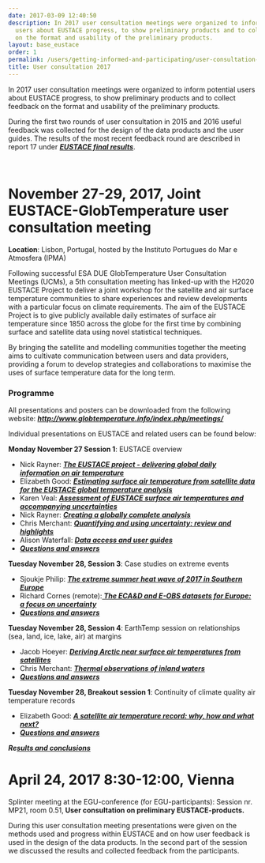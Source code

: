 ```yaml
---
date: 2017-03-09 12:40:50
description: In 2017 user consultation meetings were organized to inform potential
  users about EUSTACE progress, to show preliminary products and to collect feedback
  on the format and usability of the preliminary products.
layout: base_eustace
order: 1
permalink: /users/getting-informed-and-participating/user-consultation-meetings/user-consultation-2017/
title: User consultation 2017
---
```


<p>In 2017 user consultation meetings were organized to inform potential users about EUSTACE progress, to show preliminary products and to collect feedback on the format and usability of the preliminary products.</p>
<p>During the first two rounds of user consultation in 2015 and 2016 useful feedback was collected for the design of the data products and the user guides. The results of the most recent feedback round are described in report 17 under <a href="{{ site.baseurl }}/final-results/"><em><strong>EUSTACE final results</strong></em></a>.</p>
<p><strong><br></strong></p>
<h1><strong>November 27-29, 2017, Joint EUSTACE-GlobTemperature user consultation meeting</strong></h1>
<p><strong>Location</strong>: Lisbon, Portugal, hosted by the Instituto Portugues do Mar e Atmosfera (IPMA)</p>
<p>Following successful ESA DUE GlobTemperature User Consultation Meetings (UCMs), a 5th consultation meeting has linked-up with the H2020 EUSTACE Project to deliver a joint workshop for the satellite and air surface temperature communities to share experiences and review developments with a particular focus on climate requirements. The aim of the EUSTACE Project is to give publicly available daily estimates of surface air temperature since 1850 across the globe for the first time by combining surface and satellite data using novel statistical techniques.</p>
<p>By bringing the satellite and modelling communities together the meeting aims to cultivate communication between users and data providers, providing a forum to develop strategies and collaborations to maximise the uses of surface temperature data for the long term.</p>
<h3><strong>Programme</strong></h3>
<p>All presentations and posters can be downloaded from the following website: <em><strong><a href="http://www.globtemperature.info/index.php/meetings/">http://www.globtemperature.info/index.php/meetings/</a></strong></em></p>
<p>Individual presentations on EUSTACE and related users can be found below:</p>
<p><strong>Monday November 27 Session 1</strong>: EUSTACE overview</p>
<ul>
<li>Nick Rayner: <em><strong><a href="{{ site.baseurl }}/assets/media/uploads/1_eustace_overview.pdf">The EUSTACE project - delivering global daily information on air temperature</a></strong></em></li>
<li>Elizabeth Good: <em><strong><a href="{{ site.baseurl }}/assets/media/uploads/2_20171127_satstace_ejg.pdf">Estimating surface air temperature from satellite data for the EUSTACE global temperature analysis</a></strong></em></li>
<li>Karen Veal: <em><strong><a href="{{ site.baseurl }}/assets/media/uploads/3_20171127_validation_eustace_gtworkshop_lisbon_klveal.pdf">Assessment of EUSTACE surface air temperatures and accompanying uncertainties</a></strong></em></li>
<li>Nick Rayner: <em><strong><a href="{{ site.baseurl }}/assets/media/uploads/4_eustace_analysis.pdf">Creating a globally complete analysis</a></strong></em></li>
<li>Chris Merchant: <em><strong><a href="{{ site.baseurl }}/assets/media/uploads/5_merchant-uncertainty-review.pdf">Quantifying and using uncertainty: review and highlights</a></strong></em></li>
<li>Alison Waterfall: <em><strong><a href="{{ site.baseurl }}/assets/media/uploads/6_eustace__awaterfall_user_guides.pdf">Data access and user guides</a></strong></em></li>
<li><em><strong><a href="{{ site.baseurl }}/assets/media/uploads/qanda_session_1.pdf">Questions and answers</a></strong></em></li>
</ul>
<div><strong>Tuesday November 28, Session 3</strong>: Case studies on extreme events</div>
<div>
<ul>
<li>Sjoukje Philip: <em><strong><a href="{{ site.baseurl }}/assets/media/uploads/sjoukje_event_attr_summer2017_lisbon.pdf">The extreme summer heat wave of 2017 in Southern Europe</a></strong></em></li>
<li>Richard Cornes (remote):<em><strong><a href="{{ site.baseurl }}/assets/media/uploads/eustace_nov2017.pdf"> The ECA&amp;D and E-OBS datasets for Europe: a focus on uncertainty</a></strong></em></li>
<li><em><strong><a href="{{ site.baseurl }}/assets/media/uploads/qanda_session_3.pdf">Questions and answers</a></strong></em></li>
</ul>
<strong>Tuesday November 28, Session 4</strong>: EarthTemp session on relationships (sea, land, ice, lake, air) at margins</div>
<ul>
<li>Jacob Hoeyer: <a href="{{ site.baseurl }}/assets/media/uploads/arctic_t2m_from_sat_eustace_globtemp_2017.pdf"><em><strong>Deri</strong><strong><em>v</em>ing Arctic near surface air temperatures from satellites</strong></em></a></li>
<li>Chris Merchant: <em><strong><a href="{{ site.baseurl }}/assets/media/uploads/woolway_globtemp.pdf">Thermal observations of inland waters</a></strong></em></li>
<li><em><strong><a href="{{ site.baseurl }}/assets/media/uploads/qanda_session_4.pdf">Questions and answers</a></strong></em></li>
</ul>
<div><strong>Tuesday November 28, Breakout session 1</strong>: Continuity of climate quality air temperature records</div>
<div>
<ul>
<li>Elizabeth Good: <em><strong><a href="{{ site.baseurl }}/assets/media/uploads/20171128_satellite_air_temps_ejg.pdf">A satellite air temperature record: why, how and what next?</a></strong></em></li>
<li><em><strong><a href="{{ site.baseurl }}/assets/media/uploads/qanda_session_5.pdf">Questions and answers</a></strong></em></li>
</ul>
</div>
<div><em><strong>Re<a href="{{ site.baseurl }}/assets/media/uploads/results_and_conclusions_workshop_lisbon.pdf">sults and conclusion</a></strong></em><em><a href="{{ site.baseurl }}/assets/media/uploads/results_and_conclusions_workshop_lisbon.pdf"><strong>s</strong></a></em></div>
<div></div>
<div></div>
<h1><b>April 24, 2017 8:30-12:00, Vienna</b></h1>
<p>Splinter meeting at the EGU-conference (for EGU-participants): Session nr. MP21, room 0.51,<b> </b><strong>User consultation on preliminary EUSTACE-products.</strong></p>
<p>During this user consultation meeting presentations were given on the methods used and progress within EUSTACE and on how user feedback is used in the design of the data products. In the second part of the session we discussed the results and collected feedback from the participants. </p>
